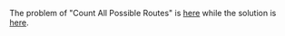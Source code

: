 The problem of "Count All Possible Routes" is [here](https://leetcode.com/problems/count-all-possible-routes/description/) while the solution is [here](https://github.com/aurimas13/Solutions-To-Problems/blob/main/LeetCode/Python%20Solutions/Count%20All%20Possible%20Routes/count.py).
